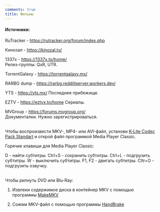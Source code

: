 ```yaml
---
comments: true
title: Фильмы
---
```


#### Источники:

RuTracker - <https://rutracker.org/forum/index.php>

Кинозал - <https://kinozal.tv/>

1337x - <https://1337x.to/home/><br>
Релиз-группы: QxR, UTR.

TorrentGalaxy - <https://torrentgalaxy.mx/>

RARBG dump - <https://rarbg.reddiitserver.workers.dev/>

YTS - <https://yts.mx/>
Последнее прибежище.

EZTV - <https://eztvx.to/home>
Сериалы.

MVGroup - <https://forums.mvgroup.org/><br>
Документалки. Нужно зарегистрироваться.
<br><br>

Чтобы воспроизвести MKV-, MP4- или AVI-файл, установи [K-Lite Codec Pack Standart](https://codecguide.com/download_kl.htm) и открой файл программой Media Player Classic.

Горячие клавиши для Media Player Classic:

D - найти субтитры. Ctrl+S - сохранить субтитры. Ctrl+L - подгрузить субтитры. W - выключить субтитры. F1, F2 - двигать субтитры. Cltr+O - подгрузить озвучку.
<br><br>

Чтобы рипнуть DVD или Blu-Ray:

1) Извлеки содержимое диска в контейнер MKV с помощью программы [MakeMKV](https://rutracker.org/forum/viewtopic.php?t=6237783)

2) Сожми MKV-файл с помощью программы [HandBrake](https://handbrake.fr/downloads.php)